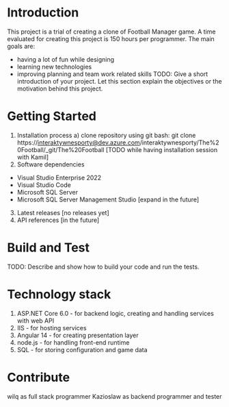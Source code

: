 # Introduction 
This project is a trial of creating a clone of Football Manager game.
A time evaluated for creating this project is 150 hours per programmer.
The main goals are:
- having a lot of fun while designing
- learning new technologies
- improving planning and team work related skills
TODO: Give a short introduction of your project. Let this section explain the objectives or the motivation behind this project. 

# Getting Started
1.	Installation process
a) clone repository using git bash:
    git clone https://interaktywnesporty@dev.azure.com/interaktywnesporty/The%20Football/_git/The%20Football
[TODO while having installation session with Kamil]
2.	Software dependencies
- Visual Studio Enterprise 2022
- Visual Studio Code
- Microsoft SQL Server
- Microsoft SQL Server Management Studio
[expand in the future]
3.	Latest releases
[no releases yet]
4.	API references
[in the future]

# Build and Test
TODO: Describe and show how to build your code and run the tests. 

# Technology stack
1. ASP.NET Core 6.0 - for backend logic, creating and handling services with web API
2. IIS - for hosting services
3. Angular 14 - for creating presentation layer
4. node.js - for handling front-end runtime
5. SQL - for storing configuration and game data

# Contribute
wilq as full stack programmer
Kazioslaw as backend programmer and tester
